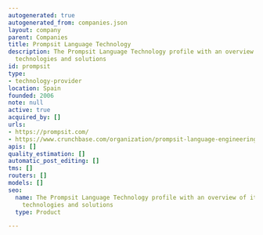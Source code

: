 ```yaml
---
autogenerated: true
autogenerated_from: companies.json
layout: company
parent: Companies
title: Prompsit Language Technology
description: The Prompsit Language Technology profile with an overview of its translation
  technologies and solutions
id: prompsit
type:
- technology-provider
location: Spain
founded: 2006
note: null
active: true
acquired_by: []
urls:
- https://prompsit.com/
- https://www.crunchbase.com/organization/prompsit-language-engineering
apis: []
quality_estimation: []
automatic_post_editing: []
tms: []
routers: []
models: []
seo:
  name: The Prompsit Language Technology profile with an overview of its translation
    technologies and solutions
  type: Product

---
```


